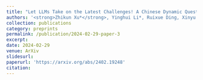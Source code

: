 ```yaml
---
title: "Let LLMs Take on the Latest Challenges! A Chinese Dynamic Question Answering Benchmark"
authors: '<strong>Zhikun Xu*</strong>, Yinghui Li*, Ruixue Ding, Xinyu Wang, Boli Chen, Yong Jiang, Hai-Tao Zheng, Wenlian Lu, Pengjun Xie, Fei Huang'
collection: publications
category: preprints
permalink: /publication/2024-02-29-paper-3
excerpt: 
date: 2024-02-29
venue: ArXiv
slidesurl: 
paperurl: 'https://arxiv.org/abs/2402.19248'
citation: 
---
```

